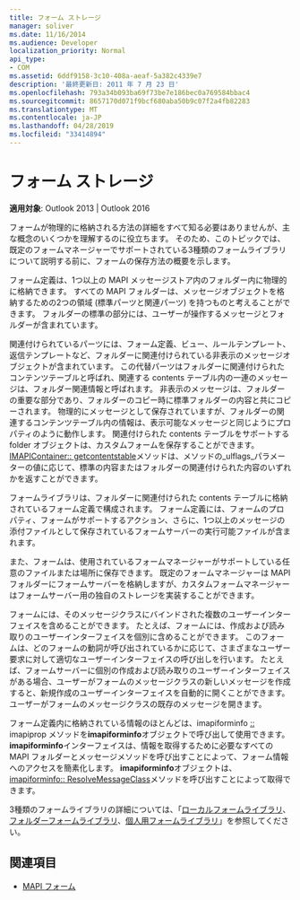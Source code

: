 ```yaml
---
title: フォーム ストレージ
manager: soliver
ms.date: 11/16/2014
ms.audience: Developer
localization_priority: Normal
api_type:
- COM
ms.assetid: 6ddf9158-3c10-408a-aeaf-5a382c4339e7
description: '最終更新日: 2011 年 7 月 23 日'
ms.openlocfilehash: 793a34b093ba69f73be7e186bec0a769584bbac4
ms.sourcegitcommit: 8657170d071f9bcf680aba50b9c07f2a4fb82283
ms.translationtype: MT
ms.contentlocale: ja-JP
ms.lasthandoff: 04/28/2019
ms.locfileid: "33414894"
---
```

# <a name="form-storage"></a>フォーム ストレージ

**適用対象**: Outlook 2013 | Outlook 2016 
  
フォームが物理的に格納される方法の詳細をすべて知る必要はありませんが、主な概念のいくつかを理解するのに役立ちます。 そのため、このトピックでは、既定のフォームマネージャーでサポートされている3種類のフォームライブラリについて説明する前に、フォームの保存方法の概要を示します。
  
フォーム定義は、1つ以上の MAPI メッセージストア内のフォルダー内に物理的に格納できます。 すべての MAPI フォルダーは、メッセージオブジェクトを格納するための2つの領域 (標準パーツと関連パーツ) を持つものと考えることができます。 フォルダーの標準の部分には、ユーザーが操作するメッセージとフォルダーが含まれています。
  
関連付けられているパーツには、フォーム定義、ビュー、ルールテンプレート、返信テンプレートなど、フォルダーに関連付けられている非表示のメッセージオブジェクトが含まれています。 この代替パーツはフォルダーに関連付けられたコンテンツテーブルと呼ばれ、関連する contents テーブル内の一連のメッセージは、フォルダー関連情報と呼ばれます。 非表示のメッセージは、フォルダーの重要な部分であり、フォルダーのコピー時に標準フォルダーの内容と共にコピーされます。 物理的にメッセージとして保存されていますが、フォルダーの関連するコンテンツテーブル内の情報は、表示可能なメッセージと同じようにプロパティのように動作します。 関連付けられた contents テーブルをサポートする folder オブジェクトは、カスタムフォームを保存することができます。 [IMAPIContainer:: getcontentstable](imapicontainer-getcontentstable.md)メソッドは、メソッドの_ulflags_パラメーターの値に応じて、標準の内容またはフォルダーの関連付けられた内容のいずれかを返すことができます。 
  
フォームライブラリは、フォルダーに関連付けられた contents テーブルに格納されているフォーム定義で構成されます。 フォーム定義には、フォームのプロパティ、フォームがサポートするアクション、さらに、1つ以上のメッセージの添付ファイルとして保存されているフォームサーバーの実行可能ファイルが含まれます。
  
また、フォームは、使用されているフォームマネージャーがサポートしている任意のファイルまたは場所に保存できます。 既定のフォームマネージャーは MAPI フォルダーにフォームサーバーを格納しますが、カスタムフォームマネージャーはフォームサーバー用の独自のストレージを実装することができます。
  
フォームには、そのメッセージクラスにバインドされた複数のユーザーインターフェイスを含めることができます。 たとえば、フォームには、作成および読み取りのユーザーインターフェイスを個別に含めることができます。 このフォームは、どのフォームの動詞が呼び出されているかに応じて、さまざまなユーザー要求に対して適切なユーザーインターフェイスの呼び出しを行います。 たとえば、フォームサーバーに個別の作成および読み取りのユーザーインターフェイスがある場合、ユーザーがフォームのメッセージクラスの新しいメッセージを作成すると、新規作成のユーザーインターフェイスを自動的に開くことができます。ユーザーがフォームのメッセージクラスの既存のメッセージを開きます。
  
フォーム定義内に格納されている情報のほとんどは、imapiforminfo [::](imapiforminfoimapiprop.md) imapiprop メソッドを**imapiforminfo**オブジェクトで呼び出して使用できます。 **imapiforminfo**インターフェイスは、情報を取得するために必要なすべての MAPI フォルダーとメッセージメソッドを呼び出すことによって、フォーム情報へのアクセスを簡素化します。 **imapiforminfo**オブジェクトは、 [imapiforminfo:: ResolveMessageClass](imapiformcontainer-resolvemessageclass.md)メソッドを呼び出すことによって取得できます。 
  
3種類のフォームライブラリの詳細については、「[ローカルフォームライブラリ](local-form-libraries.md)、[フォルダーフォームライブラリ](folder-form-libraries.md)、[個人用フォームライブラリ](personal-form-libraries.md)」を参照してください。
  
## <a name="see-also"></a>関連項目

- [MAPI フォーム](mapi-forms.md)

